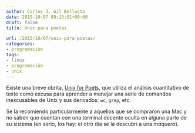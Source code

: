 ```yaml
---
author: Carlos J. Gil Bellosta
date: 2015-10-07 08:13:01+00:00
draft: false
title: Unix para poetas

url: /2015/10/07/unix-para-poetas/
categories:
- programación
tags:
- linux
- programación
- unix
---
```


Existe una breve obrita, [Unix for Poets](http://www.cs.upc.edu/~padro/Unixforpoets.pdf), que utiliza el análisis cuantitativo de texto como excusa para aprender a manejar una serie de comandos inexcusables de Unix y sus derivados: `wc`, `grep`, etc.

Se la recomiendo particularmente a aquellos que se compraron una Mac y no saben que cuentan con una terminal decente oculta en alguna parte de su sistema (en serio, los hay: el otro día se la descubrí a una _maquera_).
